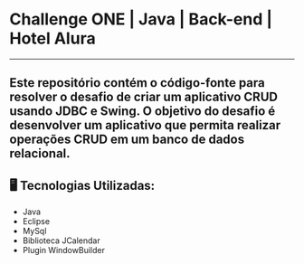 # Challenge ONE | Java | Back-end | Hotel Alura


---
## Este repositório contém o código-fonte para resolver o desafio de criar um aplicativo CRUD usando JDBC e Swing. O objetivo do desafio é desenvolver um aplicativo que permita realizar operações CRUD em um banco de dados relacional.

## 🖥️ Tecnologias Utilizadas:

- Java
- Eclipse
- MySql
- Biblioteca JCalendar
- Plugin WindowBuilder </br>
